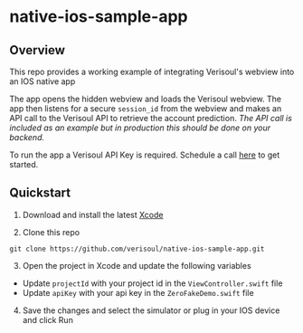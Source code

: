 # native-ios-sample-app

## Overview

This repo provides a working example of integrating Verisoul's webview into an IOS
native app

The app opens the hidden webview and loads the Verisoul webview. The app then listens for a
secure `session_id` from the webview and makes an API call to the Verisoul API to retrieve the account prediction. _The
API call is included as an example but in production this should be done on your backend._

To run the app a Verisoul API Key is required. Schedule a call [here](https://meetings.hubspot.com/henry-legard) to get started.

## Quickstart

1. Download and install the latest [Xcode](https://apps.apple.com/us/app/xcode/id497799835?mt=12)

2. Clone this repo

```console
git clone https://github.com/verisoul/native-ios-sample-app.git
```

3. Open the project in Xcode and update the following variables

- Update `projectId` with your project id in the `ViewController.swift` file
- Update `apiKey` with your api key in the `ZeroFakeDemo.swift` file

4. Save the changes and select the simulator or plug in your IOS device and click Run
